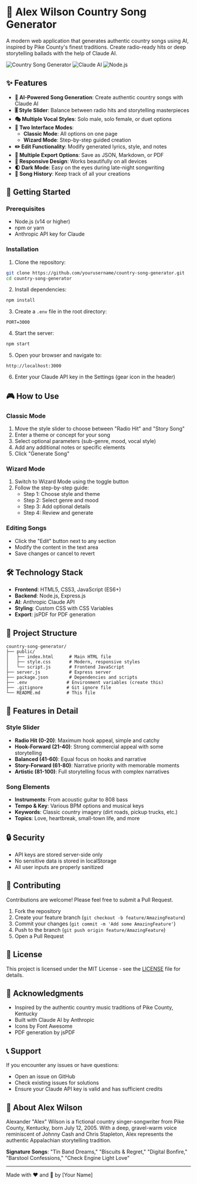 # 🎸 Alex Wilson Country Song Generator

A modern web application that generates authentic country songs using AI, inspired by Pike County's finest traditions. Create radio-ready hits or deep storytelling ballads with the help of Claude AI.

![Country Song Generator](https://img.shields.io/badge/Country-Music-D2691E?style=for-the-badge&logo=guitar&logoColor=white)
![Claude AI](https://img.shields.io/badge/Powered%20by-Claude%20AI-4B0082?style=for-the-badge)
![Node.js](https://img.shields.io/badge/Node.js-339933?style=for-the-badge&logo=nodedotjs&logoColor=white)

## ✨ Features

- **🎵 AI-Powered Song Generation**: Create authentic country songs with Claude AI
- **🎚️ Style Slider**: Balance between radio hits and storytelling masterpieces
- **🎭 Multiple Vocal Styles**: Solo male, solo female, or duet options
- **🎨 Two Interface Modes**:
  - **Classic Mode**: All options on one page
  - **Wizard Mode**: Step-by-step guided creation
- **✏️ Edit Functionality**: Modify generated lyrics, style, and notes
- **💾 Multiple Export Options**: Save as JSON, Markdown, or PDF
- **📱 Responsive Design**: Works beautifully on all devices
- **🌓 Dark Mode**: Easy on the eyes during late-night songwriting
- **📜 Song History**: Keep track of all your creations

## 🚀 Getting Started

### Prerequisites

- Node.js (v14 or higher)
- npm or yarn
- Anthropic API key for Claude

### Installation

1. Clone the repository:
```bash
git clone https://github.com/yourusername/country-song-generator.git
cd country-song-generator
```

2. Install dependencies:
```bash
npm install
```

3. Create a `.env` file in the root directory:
```env
PORT=3000
```

4. Start the server:
```bash
npm start
```

5. Open your browser and navigate to:
```
http://localhost:3000
```

6. Enter your Claude API key in the Settings (gear icon in the header)

## 🎮 How to Use

### Classic Mode
1. Move the style slider to choose between "Radio Hit" and "Story Song"
2. Enter a theme or concept for your song
3. Select optional parameters (sub-genre, mood, vocal style)
4. Add any additional notes or specific elements
5. Click "Generate Song"

### Wizard Mode
1. Switch to Wizard Mode using the toggle button
2. Follow the step-by-step guide:
   - Step 1: Choose style and theme
   - Step 2: Select genre and mood
   - Step 3: Add optional details
   - Step 4: Review and generate

### Editing Songs
- Click the "Edit" button next to any section
- Modify the content in the text area
- Save changes or cancel to revert

## 🛠️ Technology Stack

- **Frontend**: HTML5, CSS3, JavaScript (ES6+)
- **Backend**: Node.js, Express.js
- **AI**: Anthropic Claude API
- **Styling**: Custom CSS with CSS Variables
- **Export**: jsPDF for PDF generation

## 📁 Project Structure

```
country-song-generator/
├── public/
│   ├── index.html      # Main HTML file
│   ├── style.css       # Modern, responsive styles
│   └── script.js       # Frontend JavaScript
├── server.js           # Express server
├── package.json        # Dependencies and scripts
├── .env               # Environment variables (create this)
├── .gitignore         # Git ignore file
└── README.md          # This file
```

## 🎨 Features in Detail

### Style Slider
- **Radio Hit (0-20)**: Maximum hook appeal, simple and catchy
- **Hook-Forward (21-40)**: Strong commercial appeal with some storytelling
- **Balanced (41-60)**: Equal focus on hooks and narrative
- **Story-Forward (61-80)**: Narrative priority with memorable moments
- **Artistic (81-100)**: Full storytelling focus with complex narratives

### Song Elements
- **Instruments**: From acoustic guitar to 808 bass
- **Tempo & Key**: Various BPM options and musical keys
- **Keywords**: Classic country imagery (dirt roads, pickup trucks, etc.)
- **Topics**: Love, heartbreak, small-town life, and more

## 🔒 Security

- API keys are stored server-side only
- No sensitive data is stored in localStorage
- All user inputs are properly sanitized

## 🤝 Contributing

Contributions are welcome! Please feel free to submit a Pull Request.

1. Fork the repository
2. Create your feature branch (`git checkout -b feature/AmazingFeature`)
3. Commit your changes (`git commit -m 'Add some AmazingFeature'`)
4. Push to the branch (`git push origin feature/AmazingFeature`)
5. Open a Pull Request

## 📄 License

This project is licensed under the MIT License - see the [LICENSE](LICENSE) file for details.

## 🙏 Acknowledgments

- Inspired by the authentic country music traditions of Pike County, Kentucky
- Built with Claude AI by Anthropic
- Icons by Font Awesome
- PDF generation by jsPDF

## 📞 Support

If you encounter any issues or have questions:
- Open an issue on GitHub
- Check existing issues for solutions
- Ensure your Claude API key is valid and has sufficient credits

## 🎵 About Alex Wilson

Alexander "Alex" Wilson is a fictional country singer-songwriter from Pike County, Kentucky, born July 12, 2005. With a deep, gravel-warm voice reminiscent of Johnny Cash and Chris Stapleton, Alex represents the authentic Appalachian storytelling tradition.

**Signature Songs**: "Tin Band Dreams," "Biscuits & Regret," "Digital Bonfire," "Barstool Confessions," "Check Engine Light Love"

---

Made with ❤️ and 🎸 by [Your Name]
